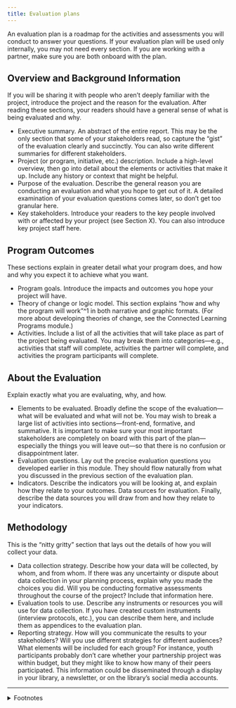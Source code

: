 ```yaml
---
title: Evaluation plans
---
```


An evaluation plan is a roadmap for the activities and assessments you will conduct to answer your questions. If your evaluation plan will be used only internally, you may not need every section. If you are working with a partner, make sure you are both onboard with the plan.

## Overview and Background Information

If you will be sharing it with people who aren’t deeply familiar with the project, introduce the project and the reason for the evaluation. After reading these sections, your readers should have a general sense of what is being evaluated and why.

- Executive summary. An abstract of the entire report. This may be the only section that some of your stakeholders read, so capture the “gist” of the evaluation clearly and succinctly. You can also write different summaries for different stakeholders.
- Project (or program, initiative, etc.) description. Include a high-level overview, then go into detail about the elements or activities that make it up. Include any history or context that might be helpful.
- Purpose of the evaluation. Describe the general reason you are conducting an evaluation and what you hope to get out of it. A detailed examination of your evaluation questions comes later, so don’t get too granular here.
- Key stakeholders. Introduce your readers to the key people involved with or affected by your project (see Section X). You can also introduce key project staff here.

## Program Outcomes

These sections explain in greater detail what your program does, and how and why you expect it to achieve what you want.

- Program goals. Introduce the impacts and outcomes you hope your project will have.
- Theory of change or logic model. This section explains “how and why the program will work”^1 in both narrative and graphic formats. (For more about developing theories of change, see the Connected Learning Programs module.)
- Activities. Include a list of all the activities that will take place as part of the project being evaluated. You may break them into categories—e.g., activities that staff will complete, activities the partner will complete, and activities the program participants will complete.

## About the Evaluation

Explain exactly what you are evaluating, why, and how.

- Elements to be evaluated. Broadly define the scope of the evaluation—what will be evaluated and what will not be. You may wish to break a large list of activities into sections—front-end, formative, and summative. It is important to make sure your most important stakeholders are completely on board with this part of the plan—especially the things you will leave out—so that there is no confusion or disappointment later.
- Evaluation questions. Lay out the precise evaluation questions you developed earlier in this module. They should flow naturally from what you discussed in the previous section of the evaluation plan.
- Indicators. Describe the indicators you will be looking at, and explain how they relate to your outcomes.
Data sources for evaluation. Finally, describe the data sources you will draw from and how they relate to your indicators.

## Methodology
This is the “nitty gritty” section that lays out the details of how you will collect your data.

- Data collection strategy. Describe how your data will be collected, by whom, and from whom. If there was any uncertainty or dispute about data collection in your planning process, explain why you made the choices you did. Will you be conducting formative assessments throughout the course of the project? Include that information here.
- Evaluation tools to use. Describe any instruments or resources you will use for data collection. If you have created custom instruments (interview protocols, etc.), you can describe them here, and include them as appendices to the evaluation plan.
- Reporting strategy. How will you communicate the results to your stakeholders? Will you use different strategies for different audiences? What elements will be included for each group? For instance, youth participants probably don’t care whether your partnership project was within budget, but they might like to know how many of their peers participated. This information could be disseminated through a display in your library, a newsletter, or on the library’s social media accounts.


---

<details>  
<summary>Footnotes</summary> 
1. "Nothing as Practical as Good Theory: Exploring Theory-Based Evaluation for Comprehensive Community Initiatives for Children and Families," pp. 65-92, by C. H. Weiss. In _New Approaches to Evaluating Community Initiatives: Concepts, Methods, and Contexts_.
</details>
